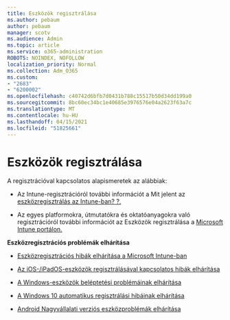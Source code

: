 ```yaml
---
title: Eszközök regisztrálása
ms.author: pebaum
author: pebaum
manager: scotv
ms.audience: Admin
ms.topic: article
ms.service: o365-administration
ROBOTS: NOINDEX, NOFOLLOW
localization_priority: Normal
ms.collection: Adm_O365
ms.custom:
- "2683"
- "6200002"
ms.openlocfilehash: c40742d6bfb7d0431b788c15517b50d34dd199a0
ms.sourcegitcommit: 8bc60ec34bc1e40685e3976576e04a2623f63a7c
ms.translationtype: MT
ms.contentlocale: hu-HU
ms.lasthandoff: 04/15/2021
ms.locfileid: "51825661"
---
```

# <a name="how-to-enroll-devices"></a>Eszközök regisztrálása

A regisztrációval kapcsolatos alapismeretek az alábbiak:

- Az Intune-regisztrációról további információt a Mit jelent az [eszközregisztrálás az Intune-ban? ?.](https://docs.microsoft.com/mem/intune/enrollment/device-enrollment)

- Az egyes platformokra, útmutatókra és oktatóanyagokra való regisztrációról további információt az Eszközök regisztrálása a [Microsoft Intune portálon.](https://docs.microsoft.com/mem/intune/enrollment/)

**Eszközregisztrációs problémák elhárítása**

- [Eszközregisztrációs hibák elhárítása a Microsoft Intune-ban](https://docs.microsoft.com/mem/intune/enrollment/troubleshoot-device-enrollment-in-intune)

- [Az iOS-/iPadOS-eszközök regisztrálásával kapcsolatos hibák elhárítása](https://docs.microsoft.com/mem/intune/enrollment/troubleshoot-ios-enrollment-errors)

- [A Windows-eszközök beléptetési problémáinak elhárítása](https://docs.microsoft.com/mem/intune/enrollment/troubleshoot-windows-enrollment-errors)

- [A Windows 10 automatikus regisztrálási hibáinak elhárítása](https://docs.microsoft.com/mem/intune/enrollment/troubleshoot-windows-auto-enrollment)

- [Android Nagyvállalati verziós eszközproblémák elhárítása](https://docs.microsoft.com/mem/intune/enrollment/troubleshoot-android-enrollment)


